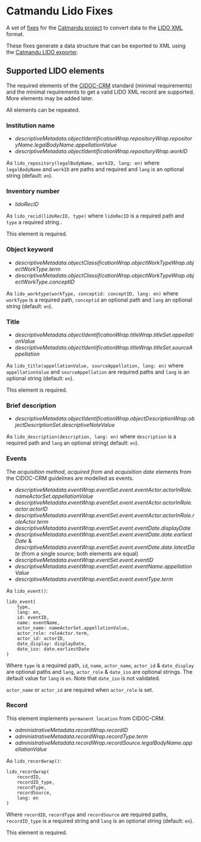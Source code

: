 # Catmandu Lido Fixes

A set of [fixes](http://librecat.org/Catmandu/#fixes-cheat-sheet) for the [Catmandu project](http://librecat.org/) to convert data to the [LIDO XML](http://lido-schema.org/) format.

These fixes generate a data structure that can be exported to XML using the [Catmandu LIDO exporter](https://github.com/LibreCat/Catmandu-LIDO).

## Supported LIDO elements
The required elements of the [CIDOC-CRM](https://www.projectcest.be/wiki/Standaard:CIDOC-richtlijnen) standard (minimal requirements) and the minimal requirements to get a valid LIDO XML record are supported. More elements may be added later.

All elements can be repeated.

### Institution name
* _descriptiveMetadata.objectIdentificationWrap.repositoryWrap.repositoryName.legalBodyName.appellationValue_ 
* _descriptiveMetadata.objectIdentificationWrap.repositoryWrap.workID_ 

As `lido_repository(legalBodyName, workID, lang: en)` where `legalBodyName` and `workID` are paths and required and `lang` is an optional string (default: `en`).

### Inventory number
* _lidoRecID_

As `lido_recid(lidoRecID, type)` where `lidoRecID` is a required path and `type` a required string..

This element is required.

### Object keyword
* _descriptiveMetadata.objectClassificationWrap.objectWorkTypeWrap.objectWorkType.term_
* _descriptiveMetadata.objectClassificationWrap.objectWorkTypeWrap.objectWorkType.conceptID_

As `lido_worktype(workType, conceptid: conceptID, lang: en)` where `workType` is a required path, `conceptid` an optional path and `lang` an optional string (default: `en`).

### Title
* _descriptiveMetadata.objectIdentificationWrap.titleWrap.titleSet.appellationValue_
* _descriptiveMetadata.objectIdentificationWrap.titleWrap.titleSet.sourceAppellation_

As `lido_title(appellationValue, sourceAppellation, lang: en)` where `appellationValue` and `sourceAppellation` are required paths and `lang` is an optional string (default: `en`).

This element is required.

### Brief description
* _descriptiveMetadata.objectIdentificationWrap.objectDescriptionWrap.objectDescriptionSet.descriptiveNoteValue_

As `lido_description(description, lang: en)` where `description` is a required path and `lang` an optional string( default: `en`).

### Events
The _acquisition method_, _acquired from_ and _acquisition date_ elements from the CIDOC-CRM guidelines are modelled as events.

* _descriptiveMetadata.eventWrap.eventSet.event.eventActor.actorInRole.nameActorSet.appellationValue_
* _descriptiveMetadata.eventWrap.eventSet.event.eventActor.actorInRole.actor.actorID_
* _descriptiveMetadata.eventWrap.eventSet.event.eventActor.actorInRole.roleActor.term_
* _descriptiveMetadata.eventWrap.eventSet.event.eventDate.displayDate_
* _descriptiveMetadata.eventWrap.eventSet.event.eventDate.date.earliestDate_ &  _descriptiveMetadata.eventWrap.eventSet.event.eventDate.date.latestDate_ (from a single source; both elements are equal)
*  _descriptiveMetadata.eventWrap.eventSet.event.eventID_
*  _descriptiveMetadata.eventWrap.eventSet.event.eventName.appellationValue_
*  _descriptiveMetadata.eventWrap.eventSet.event.eventType.term_

As `lido_event()`:
>

```
lido_event(
	type,
	lang: en,
	id: eventID,
	name: eventName,
	actor_name: nameActorSet.appellationValue,
	actor_role: roleActor.term,
	actor_id: actorID,
	date_display: displayDate,
	date_iso: date.earliestDate
)

```

Where `type` is a required path, `id`, `name`, `actor_name`, `actor_id` & `date_display` are optional paths and `lang`, `actor_role` & `date_iso` are optional strings. The default value for `lang` is `en`. Note that `date_iso` is not validated.

`actor_name` or `actor_id` are required when `actor_role` is set.

### Record
This element implements `permanent location` from CIDOC-CRM.

* _administrativeMetadata.recordWrap.recordID_
* _administrativeMetadata.recordWrap.recordType.term_
* _administrativeMetadata.recordWrap.recordSource.legalBodyName.appellationValue_

As `lido_recordwrap()`:
>

```
lido_recordwrap(
	recordID,
	recordID_type,
	recordType,
	recordSource,
	lang: en
)
```

Where `recordID`, `recordType` and `recordSource` are required paths, `recordID_type` is a required string and `lang` is an optional string (default: `en`).

This element is required.

